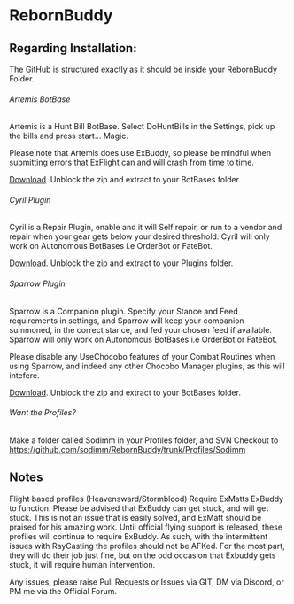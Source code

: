 # RebornBuddy

## Regarding Installation:

The GitHub is structured exactly as it should be inside your RebornBuddy Folder.

###### Artemis BotBase

Artemis is a Hunt Bill BotBase. Select DoHuntBills in the Settings, pick up the bills and press start... Magic.

Please note that Artemis does use ExBuddy, so please be mindful when submitting errors that ExFlight can and will crash from time to time.

[Download](https://github.com/sodimm/RebornBuddy/blob/master/Downloads/Latest/Artemis/Artemis.zip?raw=true "Artemis"). Unblock the zip and extract to your BotBases folder.

###### Cyril Plugin

Cyril is a Repair Plugin, enable and it will Self repair, or run to a vendor and repair when your gear gets below your desired threshold. Cyril will only work on Autonomous BotBases i.e OrderBot or FateBot.

[Download](https://github.com/sodimm/RebornBuddy/blob/master/Downloads/Latest/Cyril/Cyril.zip?raw=true "Cyril"). Unblock the zip and extract to your Plugins folder.

###### Sparrow Plugin

Sparrow is a Companion plugin. Specify your Stance and Feed requirements in settings, and Sparrow will keep your companion summoned, in the correct stance, and fed your chosen feed if available. Sparrow will only work on Autonomous BotBases i.e OrderBot or FateBot.

Please disable any UseChocobo features of your Combat Routines when using Sparrow, and indeed any other Chocobo Manager plugins, as this  will intefere.

[Download](https://github.com/sodimm/RebornBuddy/blob/master/Downloads/Latest/Sparrow/Sparrow.zip?raw=true "Sparrow"). Unblock the zip and extract to your BotBases folder.

###### Want the Profiles?
Make a folder called Sodimm in your Profiles folder, and SVN Checkout to
https://github.com/sodimm/RebornBuddy/trunk/Profiles/Sodimm

## Notes

Flight based profiles (Heavensward/Stormblood) Require ExMatts ExBuddy to function. Please be advised that ExBuddy can get stuck, and will get stuck. This is not an issue that is easily solved, and ExMatt should be praised for his amazing work. Until official flying support is released, these profiles will continue to require ExBuddy. As such, with the intermittent issues with RayCasting the profiles should not be AFKed. For the most part, they will do their job just fine, but on the odd occasion that Exbuddy gets stuck, it will require human intervention.

Any issues, please raise Pull Requests or Issues via GIT, DM via Discord, or PM me via the Official Forum.
